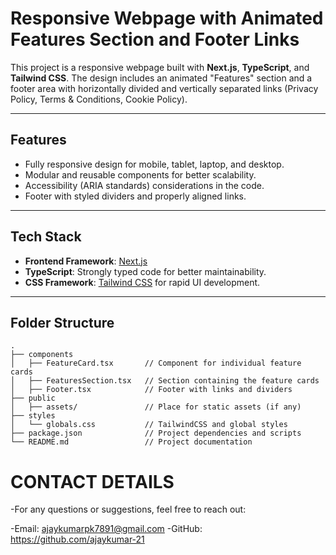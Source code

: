 # Responsive Webpage with Animated Features Section and Footer Links

This project is a responsive webpage built with **Next.js**, **TypeScript**, and **Tailwind CSS**. The design includes an animated "Features" section and a footer area with horizontally divided and vertically separated links (Privacy Policy, Terms & Conditions, Cookie Policy).

---

## **Features**

- Fully responsive design for mobile, tablet, laptop, and desktop.
- Modular and reusable components for better scalability.
- Accessibility (ARIA standards) considerations in the code.
- Footer with styled dividers and properly aligned links.

---

## **Tech Stack**

- **Frontend Framework**: [Next.js](https://nextjs.org/)
- **TypeScript**: Strongly typed code for better maintainability.
- **CSS Framework**: [Tailwind CSS](https://tailwindcss.com/) for rapid UI development.

---

## **Folder Structure**

```plaintext
.
├── components
│   ├── FeatureCard.tsx       // Component for individual feature cards
│   ├── FeaturesSection.tsx   // Section containing the feature cards
│   ├── Footer.tsx            // Footer with links and dividers
├── public
│   ├── assets/               // Place for static assets (if any)
├── styles
│   └── globals.css           // TailwindCSS and global styles
├── package.json              // Project dependencies and scripts
└── README.md                 // Project documentation

```

# CONTACT DETAILS

-For any questions or suggestions, feel free to reach out:

-Email: ajaykumarpk7891@gmail.com
-GitHub: https://github.com/ajaykumar-21
